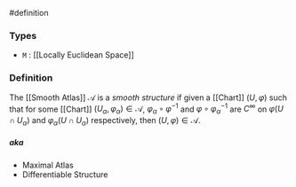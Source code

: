 #definition
### Types
- `M` : [[Locally Euclidean Space]]
### Definition
The [[Smooth Atlas]] $\mathscr{A}$ is a *smooth structure* if given a [[Chart]] $\left(U, \varphi\right)$ such that for some [[Chart]] $\left(U_{\alpha}, \varphi_{\alpha}\right) \in\mathscr{A}$, $\varphi_{\alpha} \circ \varphi^{-1}$ and $\varphi \circ \varphi_{\alpha}^{-1}$ are $C^\infty$ on  $\varphi\left(U\cap U_{\alpha}\right)$ and $\varphi_{\alpha}\left(U\cap U_{\alpha}\right)$ respectively, then $\left(U, \varphi\right) \in \mathscr{A}$.
##### aka
- Maximal Atlas
- Differentiable Structure
